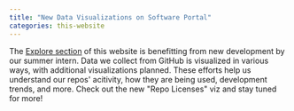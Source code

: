 ```yaml
---
title: "New Data Visualizations on Software Portal"
categories: this-website
---
```


The [Explore section](/explore/) of this website is benefitting from new development by our summer intern. Data we collect from GitHub is visualized in various ways, with additional visualizations planned. These efforts help us understand our repos' acitivity, how they are being used, development trends, and more. Check out the new "Repo Licenses" viz and stay tuned for more!
